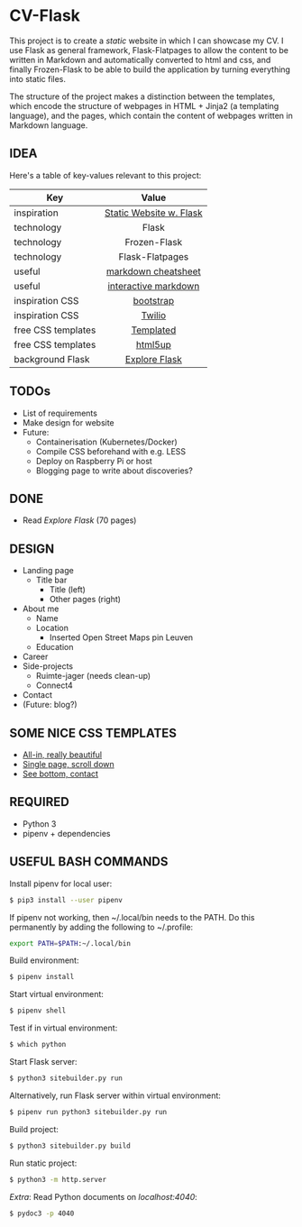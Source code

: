 # CV-Flask

This project is to create a *static* website in which I can showcase my CV. I use Flask as general framework, Flask-Flatpages to allow the content to be written in Markdown and automatically converted to html and css, and finally Frozen-Flask to be able to build the application by turning everything into static files. 

The structure of the project makes a distinction between the templates, which encode the structure of webpages in HTML + Jinja2 (a templating language), and the pages, which contain the content of webpages written in Markdown language. 

## IDEA

Here's a table of key-values relevant to this project:

| Key           | Value         |
| ------------- |:-------------:|
|  inspiration  | [Static Website w. Flask](https://nicolas.perriault.net/code/2012/dead-easy-yet-powerful-static-website-generator-with-flask/) |
| technology    | Flask           |
| technology    | Frozen-Flask    |
| technology    | Flask-Flatpages |
| useful | [markdown cheatsheet](https://github.com/adam-p/markdown-here/wiki/Markdown-Cheatsheet)  |
| useful | [interactive markdown](http://dillinger.io/) |
| inspiration CSS | [bootstrap](https://blackrockdigital.github.io/startbootstrap-freelancer/) |
| inspiration CSS | [Twilio](https://www.twilio.com/) |
| free CSS templates | [Templated](https://templated.co/) |
| free CSS templates | [html5up](https://html5up.net/) |
| background Flask | [Explore Flask](https://exploreflask.com/en/latest/) |

## TODOs
* List of requirements
* Make design for website
* Future:
    * Containerisation (Kubernetes/Docker)
    * Compile CSS beforehand with e.g. LESS
    * Deploy on Raspberry Pi or host
	* Blogging page to write about discoveries?

## DONE
* Read *Explore Flask* (70 pages)

## DESIGN
* Landing page
	* Title bar
		* Title (left)
		* Other pages (right) 
* About me
	* Name
	* Location 
		* Inserted Open Street Maps pin Leuven
	* Education
* Career
* Side-projects
	* Ruimte-jager (needs clean-up)
	* Connect4
* Contact
* (Future: blog?)

## SOME NICE CSS TEMPLATES
* [All-in, really beautiful](https://pixelarity.com/items/demos/dimension/dark/index.html#)
* [Single page, scroll down](http://www.free-css.com/free-css-templates/page217/jwood-photography)
* [See bottom, contact](https://templated.co/interphase)

## REQUIRED
* Python 3
* pipenv + dependencies

## USEFUL BASH COMMANDS
Install pipenv for local user:
```sh
$ pip3 install --user pipenv
```

If pipenv not working, then ~/.local/bin needs to the PATH. Do this permanently by adding the following to ~/.profile:
```sh
export PATH=$PATH:~/.local/bin
``` 

Build environment:

```sh
$ pipenv install
```

Start virtual environment:

```sh
$ pipenv shell
```

Test if in virtual environment:

```sh
$ which python
```

Start Flask server:

```sh
$ python3 sitebuilder.py run
```

Alternatively, run Flask server within virtual environment:

```sh
$ pipenv run python3 sitebuilder.py run
```

Build project:

```sh
$ python3 sitebuilder.py build
```

Run static project:

```sh
$ python3 -m http.server
```

*Extra*: Read Python documents on *localhost:4040*:

```sh
$ pydoc3 -p 4040
```
